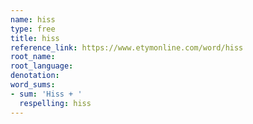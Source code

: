 ```yaml
---
name: hiss
type: free
title: hiss
reference_link: https://www.etymonline.com/word/hiss
root_name: 
root_language: 
denotation: 
word_sums:
- sum: 'Hiss + '
  respelling: hiss
---
```

